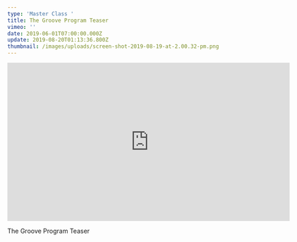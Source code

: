 ```yaml
---
type: 'Master Class '
title: The Groove Program Teaser
vimeo: ''
date: 2019-06-01T07:00:00.000Z
update: 2019-08-20T01:13:36.800Z
thumbnail: /images/uploads/screen-shot-2019-08-19-at-2.00.32-pm.png
---
```

<iframe src="https://player.vimeo.com/video/354688149" width="640" height="360" frameborder="0" allow="autoplay; fullscreen" allowfullscreen></iframe>

The Groove Program Teaser
